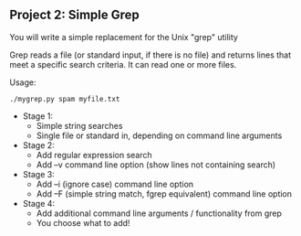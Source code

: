 ## Project 2: Simple Grep

You will write a simple replacement for the Unix "grep" utility

Grep reads a file (or standard input, if there is no file) and returns lines that meet a specific search criteria. It can read one or more files.

Usage: 

    ./mygrep.py spam myfile.txt

* Stage 1:
  * Simple string searches
  * Single file or standard in, depending on command line arguments
* Stage 2:
  * Add regular expression search
  * Add –v command line option (show lines not containing search)
* Stage 3:
  * Add –i (ignore case) command line option
  * Add –F (simple string match, fgrep equivalent) command line option
* Stage 4:
  * Add additional command line arguments / functionality from grep
  * You choose what to add!
